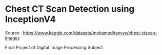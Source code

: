 # Chest CT Scan Detection using InceptionV4

Source : https://www.kaggle.com/datasets/mohamedhanyyy/chest-ctscan-images 

Final Project of Digital Image Processing Subject
